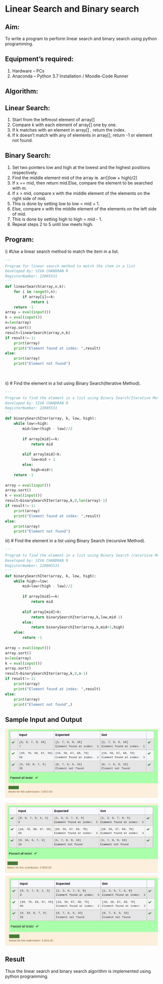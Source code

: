 # Linear Search and Binary search
## Aim:
To write a program to perform linear search and binary search using python programming.
## Equipment’s required:
1.	Hardware – PCs
2.	Anaconda – Python 3.7 Installation / Moodle-Code Runner
## Algorithm:

## Linear Search:
1.	Start from the leftmost element of array[] 
2.	Compare k with each element of array[] one by one.
3.	If k matches with an element in array[] , return the index.
4.	If k doesn’t match with any of elements in array[], return -1 or element not found.
## Binary Search:
1.	Set two pointers low and high at the lowest and the highest positions respectively.
2.	Find the middle element mid of the array ie. arr[(low + high)/2]
3.	If x == mid, then return mid.Else, compare the element to be searched with m.
4.	If x > mid, compare x with the middle element of the elements on the right side of mid. 
5.	This is done by setting low to low = mid + 1.
6.	Else, compare x with the middle element of the elements on the left side of mid. 
7.	This is done by setting high to high = mid - 1.
8.	Repeat steps 2 to 5 until low meets high.

## Program:
i)	#Use a linear search method to match the item in a list.
``` python
''' 
Program for linear search method to match the item in a list
Developed by: SIVA CHANDRAN R
RegisterNumber: 22005531
'''
def linearSearch(array,n,k):
    for i in range(0,n):
        if array[i]==k:
            return i
    return -1
array = eval(input())
k = eval(input())
n=len(array)
array.sort()
result=linearSearch(array,n,k)
if result!=-1:
    print(array)
    print("Element found at index: ",result)
else:
    print(array)
    print("Element not found")




```
ii)	# Find the element in a list using Binary Search(Iterative Method).
``` python
''' 
Program to find the element in a list using Binary Search(Iterative Method)..
Developed by: SIVA CHANDRAN R
RegisterNumber: 22005531
'''
def binarySearchIter(array, k, low, high):
    while low<=high:
        mid=low+(high - low)//2
        
        if array[mid]==k:
            return mid
            
        elif array[mid]<k:
            low=mid + 1
        else:
            high=mid+1
    return -1
            
array = eval(input())
array.sort()
k = eval(input())
result=binarySearchIter(array,k,0,len(array)-1)
if result!=-1:
    print(array)
    print("Element found at index: ",result)
else:
    print(array)
    print("Element not found")

```
iii)	# Find the element in a list using Binary Search (recursive Method).
``` python
''' 
Program to find the element in a list using Binary Search (recursive Method).
Developed by: SIVA CHANDRAN R
RegisterNumber: 220005531
'''
def binarySearchIter(array, k, low, high):
    while high>=low:
        mid=low+(high - low)//2
        
        if array[mid]==k:
            return mid
            
        elif array[mid]>k:
            return binarySearchIter(array,k,low,mid-1)
        else:
            return binarySearchIter(array,k,mid+1,high)
    else:
        return -1
            
array = eval(input())
array.sort()
n=len(array)
k = eval(input())
array.sort()
result=binarySearchIter(array,k,0,n-1)
if result!=-1:
    print(array)
    print("Element found at index: ",result)
else:
    print(array)
    print("Element not found",)

```
## Sample Input and Output
![OUTPUT](out5.png)
![OUTPUT](out7.png)
![OUTPUT](out8.png)






## Result
Thus the linear search and binary search algorithm is implemented using python programming.
